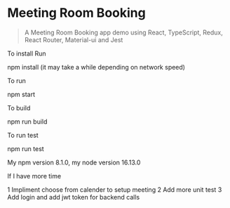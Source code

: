 # Meeting Room Booking

> A Meeting Room Booking app demo using React, TypeScript, Redux, React Router, Material-ui and Jest

 To install Run 
 
 npm install (it may take a while depending on network speed)

 To run

 npm start

 To build

 npm run build

 To run test

 npm run test

 My npm version 8.1.0, my node version 16.13.0

 If I have more time

 1 Impliment choose from calender to setup meeting
 2 Add more unit test
 3 Add login and add jwt token for backend calls
